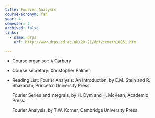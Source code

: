 ```yaml
---
title: Fourier Analysis
course-acronym: fan
year: 4
semester: 2
archived: false
links:
  - name: drps
    url: http://www.drps.ed.ac.uk/20-21/dpt/cxmath10051.htm

---
```


- Course organiser: A Carbery
- Course secretary: Christopher Palmer
- Reading List: Fourier Analysis: An Introduction, by E.M. Stein and R. Shakarchi, Princeton University Press.

  Fourier Series and Integrals, by H. Dym and H. McKean, Academic Press.

  Fourier Analysis, by T.W. Korner, Cambridge University Press